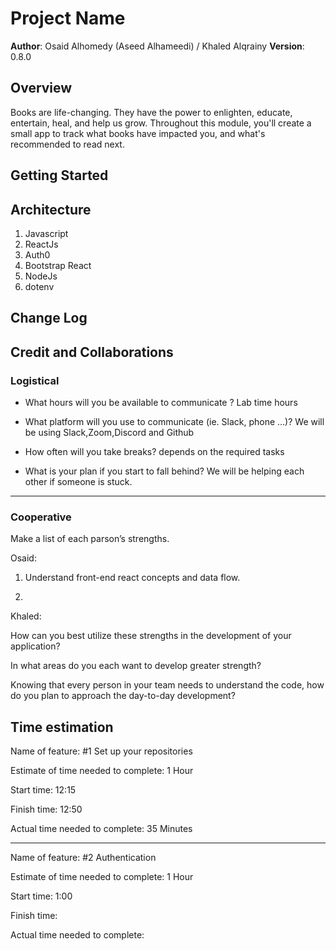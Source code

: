 # Project Name

**Author**: Osaid Alhomedy (Aseed Alhameedi) / Khaled Alqrainy
**Version**: 0.8.0

## Overview

Books are life-changing. They have the power to enlighten, educate, entertain, heal, and help us grow. Throughout this module, you'll create a small app to track what books have impacted you, and what's recommended to read next.

## Getting Started

<!-- What are the steps that a user must take in order to build this app on their own machine and get it running? -->

## Architecture

1. Javascript
2. ReactJs
3. Auth0
4. Bootstrap React
5. NodeJs
6. dotenv

## Change Log

<!-- Use this area to document the iterative changes made to your application as each feature is successfully implemented. Use time stamps. Here's an example:

01-01-2001 4:59pm - Application now has a fully-functional express server, with a GET route for the location resource. -->

## Credit and Collaborations

### Logistical

- What hours will you be available to communicate ?
  Lab time hours

- What platform will you use to communicate (ie. Slack, phone …)?
  We will be using Slack,Zoom,Discord and Github

- How often will you take breaks?
  depends on the required tasks

- What is your plan if you start to fall behind?
  We will be helping each other if someone is stuck.

---

### Cooperative

Make a list of each parson’s strengths.

Osaid:

1. Understand front-end react concepts and data flow.

2.

Khaled:

How can you best utilize these strengths in the development of your application?

In what areas do you each want to develop greater strength?

Knowing that every person in your team needs to understand the code, how do you plan to approach the day-to-day development?

## Time estimation

Name of feature: #1 Set up your repositories

Estimate of time needed to complete: 1 Hour

Start time: 12:15

Finish time: 12:50

Actual time needed to complete: 35 Minutes

---

Name of feature: #2 Authentication

Estimate of time needed to complete: 1 Hour

Start time: 1:00

Finish time:

Actual time needed to complete:
